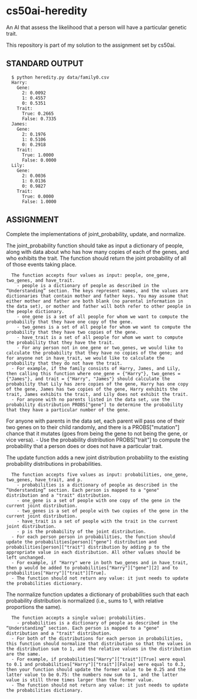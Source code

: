 # cs50ai-heredity

An AI that assess the likelihood that a person will have a particular genetic trait.

This repository is part of my solution to the assignment set by cs50ai.

## STANDARD OUTPUT

      $ python heredity.py data/family0.csv
      Harry:
        Gene:
          2: 0.0092
          1: 0.4557
          0: 0.5351
        Trait:
          True: 0.2665
          False: 0.7335
      James:
        Gene:
          2: 0.1976
          1: 0.5106
          0: 0.2918
        Trait:
          True: 1.0000
          False: 0.0000
      Lily:
        Gene:
          2: 0.0036
          1: 0.0136
          0: 0.9827
        Trait:
          True: 0.0000
          False: 1.0000

## ASSIGNMENT

Complete the implementations of joint_probability, update, and normalize.

The joint_probability function should take as input a dictionary of people, along with data about who has how many copies of each of the genes, and who exhibits the trait. The function should return the joint probability of all of those events taking place.

      The function accepts four values as input: people, one_gene, two_genes, and have_trait.
        - people is a dictionary of people as described in the “Understanding” section. The keys represent names, and the values are dictionaries that contain mother and father keys. You may assume that either mother and father are both blank (no parental information in the data set), or mother and father will both refer to other people in the people dictionary.
        - one_gene is a set of all people for whom we want to compute the probability that they have one copy of the gene.
        - two_genes is a set of all people for whom we want to compute the probability that they have two copies of the gene.
        - have_trait is a set of all people for whom we want to compute the probability that they have the trait.
        - For any person not in one_gene or two_genes, we would like to calculate the probability that they have no copies of the gene; and for anyone not in have_trait, we would like to calculate the probability that they do not have the trait.
      - For example, if the family consists of Harry, James, and Lily, then calling this function where one_gene = {"Harry"}, two_genes = {"James"}, and trait = {"Harry", "James"} should calculate the probability that Lily has zero copies of the gene, Harry has one copy of the gene, James has two copies of the gene, Harry exhibits the trait, James exhibits the trait, and Lily does not exhibit the trait.
      - For anyone with no parents listed in the data set, use the probability distribution PROBS["gene"] to determine the probability that they have a particular number of the gene.
For anyone with parents in the data set, each parent will pass one of their two genes on to their child randomly, and there is a PROBS["mutation"] chance that it mutates (goes from being the gene to not being the gene, or vice versa).
      - Use the probability distribution PROBS["trait"] to compute the probability that a person does or does not have a particular trait.


The update function adds a new joint distribution probability to the existing probability distributions in probabilities.

      The function accepts five values as input: probabilities, one_gene, two_genes, have_trait, and p.
        - probabilities is a dictionary of people as described in the “Understanding” section. Each person is mapped to a "gene" distribution and a "trait" distribution.
        - one_gene is a set of people with one copy of the gene in the current joint distribution.
        - two_genes is a set of people with two copies of the gene in the current joint distribution.
        - have_trait is a set of people with the trait in the current joint distribution.
        - p is the probability of the joint distribution.
      - For each person person in probabilities, the function should update the probabilities[person]["gene"] distribution and probabilities[person]["trait"] distribution by adding p to the appropriate value in each distribution. All other values should be left unchanged.
      - For example, if "Harry" were in both two_genes and in have_trait, then p would be added to probabilities["Harry"]["gene"][2] and to probabilities["Harry"]["trait"][True].
      - The function should not return any value: it just needs to update the probabilities dictionary.


The normalize function updates a dictionary of probabilities such that each probability distribution is normalized (i.e., sums to 1, with relative proportions the same).

      The function accepts a single value: probabilities.
        - probabilities is a dictionary of people as described in the “Understanding” section. Each person is mapped to a "gene" distribution and a "trait" distribution.
      - For both of the distributions for each person in probabilities, this function should normalize that distribution so that the values in the distribution sum to 1, and the relative values in the distribution are the same.
      - For example, if probabilities["Harry"]["trait"][True] were equal to 0.1 and probabilities["Harry"]["trait"][False] were equal to 0.3, then your function should update the former value to be 0.25 and the latter value to be 0.75: the numbers now sum to 1, and the latter value is still three times larger than the former value.
      - The function should not return any value: it just needs to update the probabilities dictionary.
